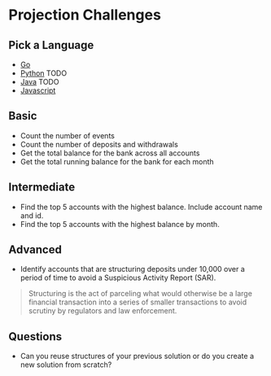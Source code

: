 # Projection Challenges

## Pick a Language

* [Go](go/bank/README.md)
* [Python](python/README.md) TODO
* [Java](java/README.md) TODO
* [Javascript](javascript/README.md)

## Basic

* Count the number of events
* Count the number of deposits and withdrawals
* Get the total balance for the bank across all accounts
* Get the total running balance for the bank for each month

## Intermediate

* Find the top 5 accounts with the highest balance. Include account name and id.
* Find the top 5 accounts with the highest balance by month.

## Advanced

* Identify accounts that are structuring deposits under 10,000 over a period of time to avoid a
  Suspicious Activity Report (SAR).

> Structuring is the act of parceling what would otherwise be a large financial transaction
> into a series of smaller transactions to avoid scrutiny by regulators and law enforcement.

## Questions

* Can you reuse structures of your previous solution or do you create a new solution from scratch?

